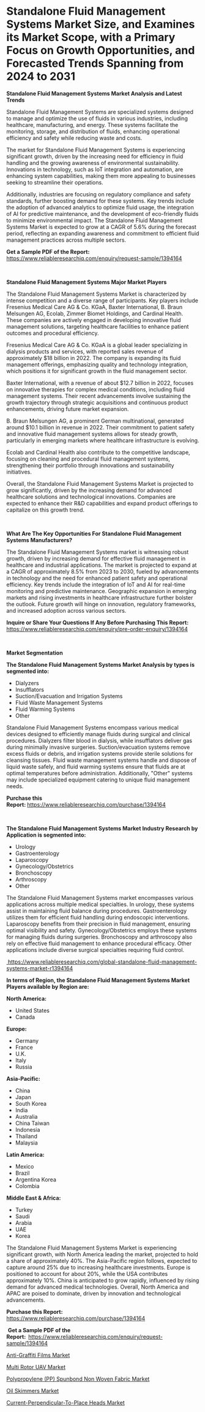 <p><h1>Standalone Fluid Management Systems Market Size, and Examines its Market Scope, with a Primary Focus on Growth Opportunities, and Forecasted Trends Spanning from 2024 to 2031</h1></p><p><strong>Standalone Fluid Management Systems Market Analysis and Latest Trends</strong></p>
<p><p>Standalone Fluid Management Systems are specialized systems designed to manage and optimize the use of fluids in various industries, including healthcare, manufacturing, and energy. These systems facilitate the monitoring, storage, and distribution of fluids, enhancing operational efficiency and safety while reducing waste and costs. </p><p>The market for Standalone Fluid Management Systems is experiencing significant growth, driven by the increasing need for efficiency in fluid handling and the growing awareness of environmental sustainability. Innovations in technology, such as IoT integration and automation, are enhancing system capabilities, making them more appealing to businesses seeking to streamline their operations.</p><p>Additionally, industries are focusing on regulatory compliance and safety standards, further boosting demand for these systems. Key trends include the adoption of advanced analytics to optimize fluid usage, the integration of AI for predictive maintenance, and the development of eco-friendly fluids to minimize environmental impact. The Standalone Fluid Management Systems Market is expected to grow at a CAGR of 5.6% during the forecast period, reflecting an expanding awareness and commitment to efficient fluid management practices across multiple sectors.</p></p>
<p><strong>Get a Sample PDF of the Report:&nbsp;</strong> <a href="https://www.reliableresearchiq.com/enquiry/request-sample/1394164">https://www.reliableresearchiq.com/enquiry/request-sample/1394164</a></p>
<p>&nbsp;</p>
<p><strong>Standalone Fluid Management Systems Major Market Players</strong></p>
<p><p>The Standalone Fluid Management Systems Market is characterized by intense competition and a diverse range of participants. Key players include Fresenius Medical Care AG & Co. KGaA, Baxter International, B. Braun Melsungen AG, Ecolab, Zimmer Biomet Holdings, and Cardinal Health. These companies are actively engaged in developing innovative fluid management solutions, targeting healthcare facilities to enhance patient outcomes and procedural efficiency.</p><p>Fresenius Medical Care AG & Co. KGaA is a global leader specializing in dialysis products and services, with reported sales revenue of approximately $18 billion in 2022. The company is expanding its fluid management offerings, emphasizing quality and technology integration, which positions it for significant growth in the fluid management sector.</p><p>Baxter International, with a revenue of about $12.7 billion in 2022, focuses on innovative therapies for complex medical conditions, including fluid management systems. Their recent advancements involve sustaining the growth trajectory through strategic acquisitions and continuous product enhancements, driving future market expansion.</p><p>B. Braun Melsungen AG, a prominent German multinational, generated around $10.1 billion in revenue in 2022. Their commitment to patient safety and innovative fluid management systems allows for steady growth, particularly in emerging markets where healthcare infrastructure is evolving.</p><p>Ecolab and Cardinal Health also contribute to the competitive landscape, focusing on cleaning and procedural fluid management systems, strengthening their portfolio through innovations and sustainability initiatives. </p><p>Overall, the Standalone Fluid Management Systems Market is projected to grow significantly, driven by the increasing demand for advanced healthcare solutions and technological innovations. Companies are expected to enhance their R&D capabilities and expand product offerings to capitalize on this growth trend.</p></p>
<p>&nbsp;</p>
<p><strong>What Are The Key Opportunities For Standalone Fluid Management Systems Manufacturers?</strong></p>
<p><p>The Standalone Fluid Management Systems market is witnessing robust growth, driven by increasing demand for effective fluid management in healthcare and industrial applications. The market is projected to expand at a CAGR of approximately 8.5% from 2023 to 2030, fueled by advancements in technology and the need for enhanced patient safety and operational efficiency. Key trends include the integration of IoT and AI for real-time monitoring and predictive maintenance. Geographic expansion in emerging markets and rising investments in healthcare infrastructure further bolster the outlook. Future growth will hinge on innovation, regulatory frameworks, and increased adoption across various sectors.</p></p>
<p><strong>Inquire or Share Your Questions If Any Before Purchasing This Report:</strong> <a href="https://www.reliableresearchiq.com/enquiry/pre-order-enquiry/1394164">https://www.reliableresearchiq.com/enquiry/pre-order-enquiry/1394164</a></p>
<p>&nbsp;</p>
<p><strong>Market Segmentation</strong></p>
<p><strong>The Standalone Fluid Management Systems Market Analysis by types is segmented into:</strong></p>
<p><ul><li>Dialyzers</li><li>Insufflators</li><li>Suction/Evacuation and Irrigation Systems</li><li>Fluid Waste Management Systems</li><li>Fluid Warming Systems</li><li>Other</li></ul></p>
<p><p>Standalone Fluid Management Systems encompass various medical devices designed to efficiently manage fluids during surgical and clinical procedures. Dialyzers filter blood in dialysis, while insufflators deliver gas during minimally invasive surgeries. Suction/evacuation systems remove excess fluids or debris, and irrigation systems provide sterile solutions for cleansing tissues. Fluid waste management systems handle and dispose of liquid waste safely, and fluid warming systems ensure that fluids are at optimal temperatures before administration. Additionally, "Other" systems may include specialized equipment catering to unique fluid management needs.</p></p>
<p><strong>Purchase this Report:&nbsp;</strong><a href="https://www.reliableresearchiq.com/purchase/1394164">https://www.reliableresearchiq.com/purchase/1394164</a></p>
<p>&nbsp;</p>
<p><strong>The Standalone Fluid Management Systems Market Industry Research by Application is segmented into:</strong></p>
<p><ul><li>Urology</li><li>Gastroenterology</li><li>Laparoscopy</li><li>Gynecology/Obstetrics</li><li>Bronchoscopy</li><li>Arthroscopy</li><li>Other</li></ul></p>
<p><p>The Standalone Fluid Management Systems market encompasses various applications across multiple medical specialties. In urology, these systems assist in maintaining fluid balance during procedures. Gastroenterology utilizes them for efficient fluid handling during endoscopic interventions. Laparoscopy benefits from their precision in fluid management, ensuring optimal visibility and safety. Gynecology/Obstetrics employs these systems for managing fluids during surgeries. Bronchoscopy and arthroscopy also rely on effective fluid management to enhance procedural efficacy. Other applications include diverse surgical specialties requiring fluid control.</p></p>
<p><a href="https://www.reliableresearchiq.com/global-standalone-fluid-management-systems-market-r1394164">&nbsp;https://www.reliableresearchiq.com/global-standalone-fluid-management-systems-market-r1394164</a></p>
<p><strong>In terms of Region, the Standalone Fluid Management Systems Market Players available by Region are:</strong></p>
<p>
    <p> <strong> North America: </strong>
        <ul>
            <li>United States</li>
            <li>Canada</li>
        </ul>
        </p> 
    <p> <strong> Europe: </strong>
        <ul>
            <li>Germany</li>
            <li>France</li>
            <li>U.K.</li>
            <li>Italy</li>
            <li>Russia</li>
        </ul>
        </p> 
    <p> <strong> Asia-Pacific: </strong>
        <ul>
            <li>China</li>
            <li>Japan</li>
            <li>South Korea</li>
            <li>India</li>
            <li>Australia</li>
            <li>China Taiwan</li>
            <li>Indonesia</li>
            <li>Thailand</li>
            <li>Malaysia</li>
        </ul>
        </p> 
    <p> <strong> Latin America: </strong>
        <ul>
            <li>Mexico</li>
            <li>Brazil</li>
            <li>Argentina Korea</li>
            <li>Colombia</li>
        </ul>
        </p> 
    <p> <strong> Middle East & Africa: </strong>
        <ul>
            <li>Turkey</li>
            <li>Saudi</li>
            <li>Arabia</li>
            <li>UAE</li>
            <li>Korea</li>
        </ul>
    </p>
    </p>
<p><p>The Standalone Fluid Management Systems Market is experiencing significant growth, with North America leading the market, projected to hold a share of approximately 40%. The Asia-Pacific region follows, expected to capture around 25% due to increasing healthcare investments. Europe is positioned to account for about 20%, while the USA contributes approximately 10%. China is anticipated to grow rapidly, influenced by rising demand for advanced medical technologies. Overall, North America and APAC are poised to dominate, driven by innovation and technological advancements.</p></p>
<p><strong>Purchase this Report: </strong><a href="https://www.reliableresearchiq.com/purchase/1394164">https://www.reliableresearchiq.com/purchase/1394164</a></p>
<p>&nbsp;<strong>Get a Sample PDF of the Report:&nbsp;&nbsp;</strong><a href="https://www.reliableresearchiq.com/enquiry/request-sample/1394164">https://www.reliableresearchiq.com/enquiry/request-sample/1394164</a></p>
<p><strong></strong></p>
<p><p><a href="https://issuu.com/reportprime-2/docs/anti-graffiti-films-market-size-203_b155a2271ce999">Anti-Graffiti Films Market</a></p><p><a href="https://www.linkedin.com/pulse/how-multi-rotor-uav-market-changing-from-2024-2031-keyndex-gkbef?trackingId=mLEH%2BDRlR%2Byh3xmLhu0jHA%3D%3D">Multi Rotor UAV Market</a></p><p><a href="https://issuu.com/reportprime-2/docs/polypropylene-pp-spunbond-non-woven_c31b9d3f145c44">Polypropylene (PP) Spunbond Non Woven Fabric Market</a></p><p><a href="https://www.linkedin.com/pulse/oil-skimmers-market-global-regional-analysis-2024-2031-voxtalent-psntf?trackingId=GbPq8CKxQ%2Beim7YQWH0jvg%3D%3D">Oil Skimmers Market</a></p><p><a href="https://github.com/GRUBBSCHARLES/Market-Research-Report-List-1/blob/main/current-perpendicular-to-place-heads-market.md">Current-Perpendicular-To-Place Heads Market</a></p></p>